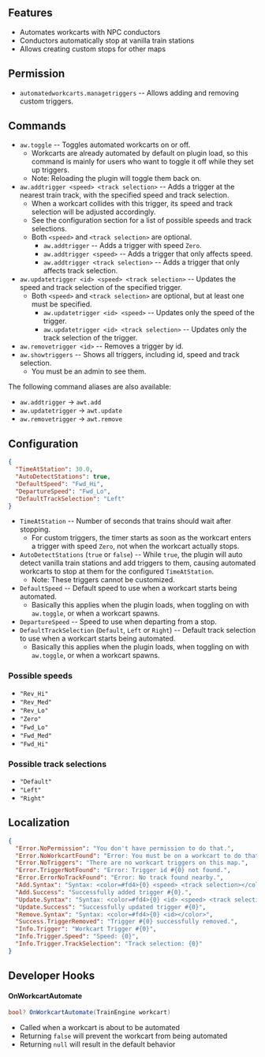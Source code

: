 ## Features

- Automates workcarts with NPC conductors
- Conductors automatically stop at vanilla train stations
- Allows creating custom stops for other maps

## Permission

- `automatedworkcarts.managetriggers` -- Allows adding and removing custom triggers.

## Commands

- `aw.toggle` -- Toggles automated workcarts on or off.
  - Workcarts are already automated by default on plugin load, so this command is mainly for users who want to toggle it off while they set up triggers.
  - Note: Reloading the plugin will toggle them back on.
- `aw.addtrigger <speed> <track selection>` -- Adds a trigger at the nearest train track, with the specified speed and track selection.
  - When a workcart collides with this trigger, its speed and track selection will be adjusted accordingly.
  - See the configuration section for a list of possible speeds and track selections.
  - Both `<speed>` and `<track selection>` are optional.
    - `aw.addtrigger` -- Adds a trigger with speed `Zero`.
    - `aw.addtrigger <speed>` -- Adds a trigger that only affects speed.
    - `aw.addtrigger <track selection>` -- Adds a trigger that only affects track selection.
- `aw.updatetrigger <id> <speed> <track selection>` -- Updates the speed and track selection of the specified trigger.
  - Both `<speed>` and `<track selection>` are optional, but at least one must be specified.
    - `aw.updatetrigger <id> <speed>` -- Updates only the speed of the trigger.
    - `aw.updatetrigger <id> <track selection>` -- Updates only the track selection of the trigger.
- `aw.removetrigger <id>` -- Removes a trigger by id.
- `aw.showtriggers` -- Shows all triggers, including id, speed and track selection.
  - You must be an admin to see them.

The following command aliases are also available:
- `aw.addtrigger` -> `awt.add`
- `aw.updatetrigger` -> `awt.update`
- `aw.removetrigger` -> `awt.remove`

## Configuration

```json
{
  "TimeAtStation": 30.0,
  "AutoDetectStations": true,
  "DefaultSpeed": "Fwd_Hi",
  "DepartureSpeed": "Fwd_Lo",
  "DefaultTrackSelection": "Left"
}
```

- `TimeAtStation` -- Number of seconds that trains should wait after stopping.
  - For custom triggers, the timer starts as soon as the workcart enters a trigger with speed `Zero`, not when the workcart actually stops.
- `AutoDetectStations` (`true` or `false`) -- While `true`, the plugin will auto detect vanilla train stations and add triggers to them, causing automated workcarts to stop at them for the configured `TimeAtStation`.
  - Note: These triggers cannot be customized.
- `DefaultSpeed` -- Default speed to use when a workcart starts being automated.
  - Basically this applies when the plugin loads, when toggling on with `aw.toggle`, or when a workcart spawns.
- `DepartureSpeed` -- Speed to use when departing from a stop.
- `DefaultTrackSelection` (`Default`, `Left` or `Right`) -- Default track selection to use when a workcart starts being automated.
  - Basically this applies when the plugin loads, when toggling on with `aw.toggle`, or when a workcart spawns.

### Possible speeds
- `"Rev_Hi"`
- `"Rev_Med"`
- `"Rev_Lo"`
- `"Zero"`
- `"Fwd_Lo"`
- `"Fwd_Med"`
- `"Fwd_Hi"`

### Possible track selections
- `"Default"`
- `"Left"`
- `"Right"`

## Localization

```json
{
  "Error.NoPermission": "You don't have permission to do that.",
  "Error.NoWorkcartFound": "Error: You must be on a workcart to do that.",
  "Error.NoTriggers": "There are no workcart triggers on this map.",
  "Error.TriggerNotFound": "Error: Trigger id #{0} not found.",
  "Error.ErrorNoTrackFound": "Error: No track found nearby.",
  "Add.Syntax": "Syntax: <color=#fd4>{0} <speed> <track selection></color>\nSpeeds: {1}\nTrack selections: {2}",
  "Add.Success": "Successfully added trigger #{0}.",
  "Update.Syntax": "Syntax: <color=#fd4>{0} <id> <speed> <track selection></color>\nSpeeds: {1}\nTrack selections: {2}",
  "Update.Success": "Successfully updated trigger #{0}",
  "Remove.Syntax": "Syntax: <color=#fd4>{0} <id></color>",
  "Success.TriggerRemoved": "Trigger #{0} successfully removed.",
  "Info.Trigger": "Workcart Trigger #{0}",
  "Info.Trigger.Speed": "Speed: {0}",
  "Info.Trigger.TrackSelection": "Track selection: {0}"
}
```

## Developer Hooks

#### OnWorkcartAutomate

```csharp
bool? OnWorkcartAutomate(TrainEngine workcart)
```

- Called when a workcart is about to be automated
- Returning `false` will prevent the workcart from being automated
- Returning `null` will result in the default behavior
